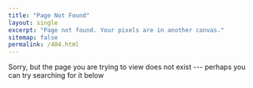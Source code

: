 ```yaml
---
title: "Page Not Found"
layout: single
excerpt: "Page not found. Your pixels are in another canvas."
sitemap: false
permalink: /404.html
---
```

Sorry, but the page you are trying to view does not exist --- perhaps you can try searching for it below

<script type="text/javascript">
  var GOOG_FIXURL_LANG = 'en';
  var GOOG_FIXURL_SITE = '{{ site.url }}'
</script>
<script type="text/javascript"
  src="//linkhelp.clients.google.com/tbproxy/lh/wm/fixurl.js">
</script>
